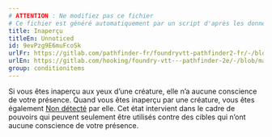 ```yaml
---
# ATTENTION : Ne modifiez pas ce fichier
# Ce fichier est généré automatiquement par un script d'après les données du module Foundry VTT officiel et de sa traduction
title: Inaperçu
titleEn: Unnoticed
id: 9evPzg9E6muFcoSk
urlFr: https://gitlab.com/pathfinder-fr/foundryvtt-pathfinder2-fr/-/blob/master/data/classes/9evPzg9E6muFcoSk.htm
urlEn: https://gitlab.com/hooking/foundry-vtt---pathfinder-2e/-/blob/master/packs/data/classes.db/unnoticed.json
group: conditionitems
---
```

Si vous êtes inaperçu aux yeux d’une créature, elle n’a aucune conscience de votre présence. Quand vous êtes inaperçu par une créature, vous êtes également [Non détecté](non-détecté.md) par elle. Cet état intervient dans le cadre de pouvoirs qui peuvent seulement être utilisés contre des cibles qui n’ont aucune conscience de votre présence.


